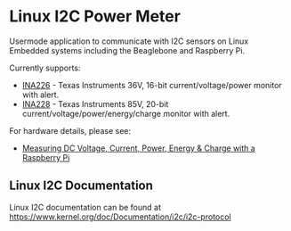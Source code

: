 # Linux I2C Power Meter

Usermode application to communicate with I2C sensors on Linux Embedded systems including the Beaglebone and Raspberry Pi.

Currently supports:
* [INA226](https://www.ti.com/product/INA226) - Texas Instruments 36V, 16-bit current/voltage/power monitor with alert.
* [INA228](https://www.ti.com/product/INA228) - Texas Instruments 85V, 20-bit current/voltage/power/energy/charge monitor with alert.

For hardware details, please see:
* [Measuring DC Voltage, Current, Power, Energy & Charge with a Raspberry Pi](https://www.beyondlogic.org/measuring-dc-voltage-current-power-energy-charge-with-a-raspberry-pi/)

## Linux I2C Documentation
Linux I2C documentation can be found at
https://www.kernel.org/doc/Documentation/i2c/i2c-protocol
